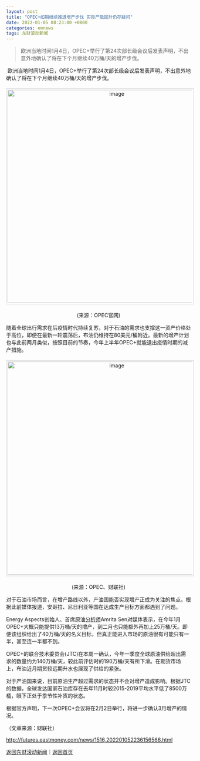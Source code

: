 ```yaml
---
layout: post
title: "OPEC+如期继续推进增产步伐 实际产能提升仍存疑问"
date: 2022-01-05 08:23:00 +0800
categories: emnews
tags: 东财滚动新闻
---
```

> 欧洲当地时间1月4日，OPEC+举行了第24次部长级会议后发表声明，不出意外地确认了将在下个月继续40万桶/天的增产步伐。

<p> &nbsp;欧洲当地时间1月4日，OPEC+举行了第24次部长级会议后发表声明，不出意外地确认了将在下个月继续40万桶/天的增产步伐。</p>
 <center><img src="https://dfscdn.dfcfw.com/download/D25464071053756574493_w1064h620.jpg" alt="image" width="580" emheight="338" style="border:#d1d1d1 1px solid;padding:3px;margin:5px 0;" /></center><p align="center">(来源：OPEC官网)</p><p>随着全球出行需求在后疫情时代持续复苏，对于石油的需求也支撑这一资产价格处于高位，即便在最新一轮震荡后，布油仍维持在80美元/桶附近。最新的增产计划也与此前两月类似，按照目前的节奏，今年上半年OPEC+就能退出疫情时期的减产措施。</p>
 <center><img src="https://dfscdn.dfcfw.com/download/D25501674068186701742_w1025h885.jpg" alt="image" width="580" emheight="501" style="border:#d1d1d1 1px solid;padding:3px;margin:5px 0;" /></center><p align="center">(来源：OPEC、财联社)</p><p>对于石油市场而言，在增产路线以外，产油国能否实现增产正成为关注的焦点。根据此前媒体报道，安哥拉、尼日利亚等国在达成生产目标方面都遇到了问题。</p>
 <p>Energy Aspects创始人、首席原油<span id="Info.3224"><a href="http://data.eastmoney.com/invest/invest/default.html" class="infokey">分析师</a></span>Amrita Sen对媒体表示，在今年1月OPEC+大概只能提供13万桶/天的增产，到二月也只能额外再加上25万桶/天。即便该组织给出了40万桶/天的名义目标，但真正能进入市场的原油很有可能只有一半，甚至连一半都不到。</p>
 <p>OPEC+的联合技术委员会(JTC)在本周一确认，今年一季度全球原油供给超出需求的数量约为140万桶/天，较此前评估时的190万桶/天有所下滑。在期货市场上，布油近月期货较远期升水也展现了供给的紧张。</p>
 <p>对于产油国来说，目前原油生产超过需求的状态并不会对增产造成影响。根据JTC的数据，全球发达国家石油库存在去年11月时较2015-2019平均水平低了8500万桶，眼下正处于季节性补货的状态。</p>
 <p>根据官方声明，下一次OPEC+会议将在2月2日举行，将进一步确认3月增产的情况。</p><p class="em_media">（文章来源：财联社）</p>

<http://futures.eastmoney.com/news/1516,202201052236156566.html>

[返回东财滚动新闻](//finews.withounder.com/emnews/)｜[返回首页](//finews.withounder.com/)